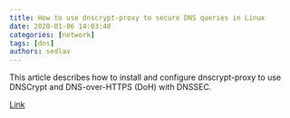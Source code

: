 ```yaml
---
title: How to use dnscrypt-proxy to secure DNS queries in Linux 
date: 2020-01-06 14:03:40
categories: [network]
tags: [dns]
authors: sedlav
---
```


This article describes how to install and configure dnscrypt-proxy to use DNSCrypt and DNS-over-HTTPS (DoH) with DNSSEC.

[Link](https://www.kmotoko.com/articles/how-to-use-dnscrypt-proxy-to-secure-dns-queries-in-linux/)
